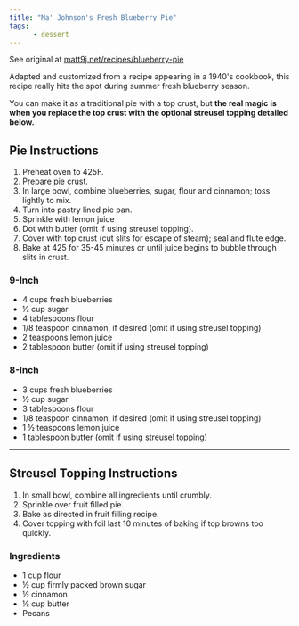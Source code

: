 ```yaml
---
title: "Ma' Johnson's Fresh Blueberry Pie"
tags:
      - dessert
---
```


See original at [matt9j.net/recipes/blueberry-pie](https://matt9j.net/recipes/blueberry-pie)

Adapted and customized from a recipe appearing in a 1940's cookbook,
this recipe really hits the spot during summer fresh blueberry season.

You can make it as a traditional pie with a top crust, but **the real
magic is when you replace the top crust with the optional streusel
topping detailed below.**

Pie Instructions
----------------
1. Preheat oven to 425F.
2. Prepare pie crust.
3. In large bowl, combine blueberries, sugar, flour and cinnamon; toss
   lightly to mix.
4. Turn into pastry lined pie pan.
5. Sprinkle with lemon juice
6. Dot with butter (omit if using streusel topping).
7. Cover with top crust (cut slits for escape of steam); seal and
   flute edge.
8. Bake at 425 for 35-45 minutes or until juice begins to bubble
   through slits in crust.

### 9-Inch
* 4 cups fresh blueberries
* ½ cup sugar
* 4 tablespoons flour
* 1/8 teaspoon cinnamon, if desired (omit if using streusel topping)
* 2 teaspoons lemon juice
* 2 tablespoon butter (omit if using streusel topping)

### 8-Inch
* 3 cups fresh blueberries
* ½ cup sugar
* 3 tablespoons flour
* 1/8 teaspoon cinnamon, if desired (omit if using streusel topping)
* 1 ½ teaspoons lemon juice
* 1 tablespoon butter (omit if using streusel topping)

---

Streusel Topping Instructions
-----------------------------
1. In small bowl, combine all ingredients until crumbly.
2. Sprinkle over fruit filled pie.
3. Bake as directed in fruit filling recipe.
4. Cover topping with foil last 10 minutes of baking if top browns too
   quickly.

### Ingredients
* 1 cup flour
* ½ cup firmly packed brown sugar
* ½ cinnamon
* ½ cup butter
* Pecans
